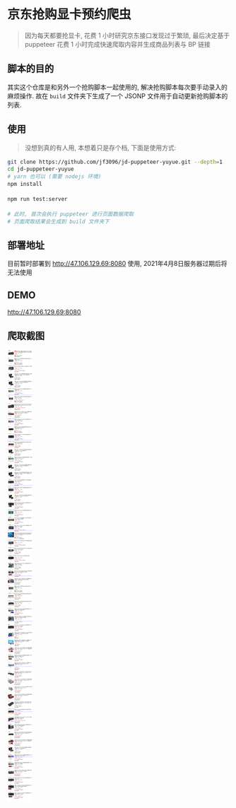 # 京东抢购显卡预约爬虫

> 因为每天都要抢显卡, 花费 1 小时研究京东接口发现过于繁琐, 最后决定基于 puppeteer 花费 1 小时完成快速爬取内容并生成商品列表与 BP 链接

## 脚本的目的

其实这个仓库是和另外一个抢购脚本一起使用的, 解决抢购脚本每次要手动录入的麻烦操作.
故在 `build` 文件夹下生成了一个 JSONP 文件用于自动更新抢购脚本的列表.

## 使用

> 没想到真的有人用, 本想着只是存个档, 下面是使用方式:

```bash
git clone https://github.com/jf3096/jd-puppeteer-yuyue.git --depth=1
cd jd-puppeteer-yuyue
# yarn 也可以 (需要 nodejs 环境)
npm install

npm run test:server

# 此时, 首次会执行 puppeteer 进行页面数据爬取
# 页面爬取结果会生成到 build 文件夹下
```

## 部署地址

目前暂时部署到 http://47.106.129.69:8080 使用, 2021年4月8日服务器过期后将无法使用

## DEMO

http://47.106.129.69:8080

## 爬取截图

![demo](demo.png)
